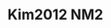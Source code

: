<a name="material" />

# Kim2012 NM2
<script type="application/ld+json">
  {
    "@context": "https://schema.org/",
    "@type": "ChemicalSubstance",
    "http://purl.org/dc/terms/conformsTo":
      {
        "@type": "CreativeWork",
        "@id": "https://bioschemas.org/profiles/ChemicalSubstance/0.4-RELEASE/"
      },
    "@id": "https://egonw.github.io/nanowiki/nanowiki140.html#material",
    "name": "Kim2012 NM2",
    "sameAs": "http://127.0.0.1/mediawiki/index.php/Special:URIResolver/Kim2012_NM2"
  }
</script>

